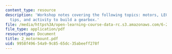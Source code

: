 ```yaml
---
content_type: resource
description: 'Workshop notes covering the following topics: motors, LEGO gearboxes,
  tips, and activity to build a gearbox.'
file: /media/https%3A/open-learning-course-data-rc.s3.amazonaws.com/6-270-autonomous-robot-design-competition-january-iap-2005/9958f49654a99c8565dc35abeeff278f_2_motormount.pdf
file_type: application/pdf
resourcetype: Document
title: 2_motormount.pdf
uid: 9958f496-54a9-9c85-65dc-35abeeff278f
---
```

